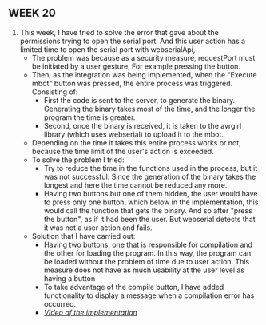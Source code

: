 ## WEEK 20

1. This week, I have tried to solve the error that gave about the permissions trying to open the serial port. And this user action has a limited time to open the serial port with webserialApi,    
    - The problem was because as a security measure, requestPort must be initiated by a user gesture, For example pressing the button.      
    - Then, as the integration was being implemented, when the "Execute mbot" button was pressed, the entire process was triggered. Consisting of:   
        * First the code is sent to the server, to generate the binary. Generating the binary takes most of the time, and the longer the program the time is greater.   
        * Second, once the binary is received, it is taken to the avrgirl library (which uses webserial) to upload it to the mbot.   
    - Depending on the time it takes this entire process works or not, because the time limit of the user's action is exceeded.   
    - To solve the problem I tried:  
        * Try to reduce the time in the functions used in the process, but it was not successful. Since the generation of the binary takes the longest and here the time cannot be reduced any more.   
        * Having two buttons but one of them hidden, the user would have to press only one button, which below in the implementation, this would call the function that gets the binary. And so after "press the button", as if it had been the user. But webserial detects that it was not a user action and fails.   
    - Solution that I have carried out:
        * Having two buttons, one that is responsible for compilation and the other for loading the program. In this way, the program can be loaded without the problem of time due to user action. This measure does not have as much usability at the user level as having a button
        * To take advantage of the compile button, I have added functionality to display a message when a compilation error has occurred.   
        * [*Video of the implementation*](https://youtu.be/90A-qVCeAag)